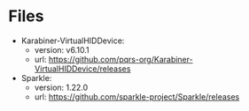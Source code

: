 # Files

-   Karabiner-VirtualHIDDevice:
    -   version: v6.10.1
    -   url: <https://github.com/pqrs-org/Karabiner-VirtualHIDDevice/releases>
-   Sparkle:
    -   version: 1.22.0
    -   url: <https://github.com/sparkle-project/Sparkle/releases>
